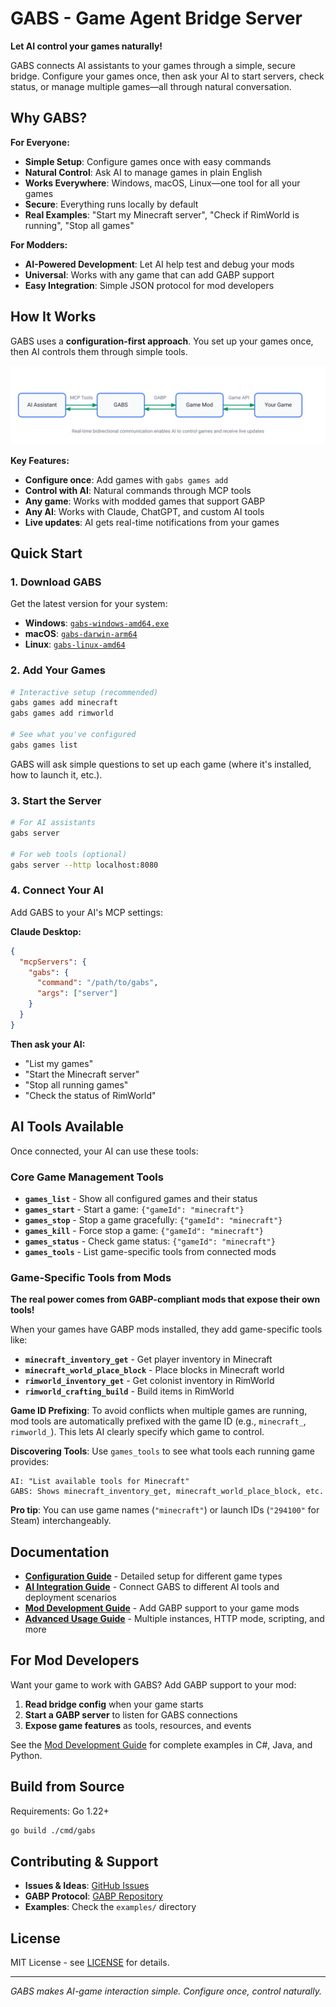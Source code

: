 # GABS - Game Agent Bridge Server

**Let AI control your games naturally!**

GABS connects AI assistants to your games through a simple, secure bridge. Configure your games once, then ask your AI to start servers, check status, or manage multiple games—all through natural conversation.

## Why GABS?

**For Everyone:**
- **Simple Setup**: Configure games once with easy commands
- **Natural Control**: Ask AI to manage games in plain English
- **Works Everywhere**: Windows, macOS, Linux—one tool for all your games
- **Secure**: Everything runs locally by default
- **Real Examples**: "Start my Minecraft server", "Check if RimWorld is running", "Stop all games"

**For Modders:**
- **AI-Powered Development**: Let AI help test and debug your mods
- **Universal**: Works with any game that can add GABP support
- **Easy Integration**: Simple JSON protocol for mod developers

## How It Works

GABS uses a **configuration-first approach**. You set up your games once, then AI controls them through simple tools.

![GABS Architecture](docs/architecture-flow.svg)

**Key Features:**
- **Configure once**: Add games with `gabs games add`
- **Control with AI**: Natural commands through MCP tools
- **Any game**: Works with modded games that support GABP
- **Any AI**: Works with Claude, ChatGPT, and custom AI tools
- **Live updates**: AI gets real-time notifications from your games

## Quick Start

### 1. Download GABS

Get the latest version for your system:
- **Windows**: [`gabs-windows-amd64.exe`](../../releases/latest)
- **macOS**: [`gabs-darwin-arm64`](../../releases/latest) 
- **Linux**: [`gabs-linux-amd64`](../../releases/latest)

### 2. Add Your Games

```bash
# Interactive setup (recommended)
gabs games add minecraft
gabs games add rimworld

# See what you've configured
gabs games list
```

GABS will ask simple questions to set up each game (where it's installed, how to launch it, etc.).

### 3. Start the Server

```bash
# For AI assistants
gabs server

# For web tools (optional)
gabs server --http localhost:8080
```

### 4. Connect Your AI

Add GABS to your AI's MCP settings:

**Claude Desktop:**
```json
{
  "mcpServers": {
    "gabs": {
      "command": "/path/to/gabs",
      "args": ["server"]
    }
  }
}
```

**Then ask your AI:**
- "List my games"
- "Start the Minecraft server"
- "Stop all running games"
- "Check the status of RimWorld"

## AI Tools Available

Once connected, your AI can use these tools:

### Core Game Management Tools
- **`games_list`** - Show all configured games and their status
- **`games_start`** - Start a game: `{"gameId": "minecraft"}`
- **`games_stop`** - Stop a game gracefully: `{"gameId": "minecraft"}`  
- **`games_kill`** - Force stop a game: `{"gameId": "minecraft"}`
- **`games_status`** - Check game status: `{"gameId": "minecraft"}`
- **`games_tools`** - List game-specific tools from connected mods

### Game-Specific Tools from Mods

**The real power comes from GABP-compliant mods that expose their own tools!**

When your games have GABP mods installed, they add game-specific tools like:
- **`minecraft_inventory_get`** - Get player inventory in Minecraft
- **`minecraft_world_place_block`** - Place blocks in Minecraft world  
- **`rimworld_inventory_get`** - Get colonist inventory in RimWorld
- **`rimworld_crafting_build`** - Build items in RimWorld

**Game ID Prefixing**: To avoid conflicts when multiple games are running, mod tools are automatically prefixed with the game ID (e.g., `minecraft_`, `rimworld_`). This lets AI clearly specify which game to control.

**Discovering Tools**: Use `games_tools` to see what tools each running game provides:
```
AI: "List available tools for Minecraft"
GABS: Shows minecraft_inventory_get, minecraft_world_place_block, etc.
```

**Pro tip**: You can use game names (`"minecraft"`) or launch IDs (`"294100"` for Steam) interchangeably.

## Documentation

- **[Configuration Guide](CONFIGURATION.md)** - Detailed setup for different game types
- **[AI Integration Guide](INTEGRATION.md)** - Connect GABS to different AI tools and deployment scenarios  
- **[Mod Development Guide](MOD_DEVELOPMENT.md)** - Add GABP support to your game mods
- **[Advanced Usage Guide](ADVANCED_USAGE.md)** - Multiple instances, HTTP mode, scripting, and more

## For Mod Developers

Want your game to work with GABS? Add GABP support to your mod:

1. **Read bridge config** when your game starts
2. **Start a GABP server** to listen for GABS connections  
3. **Expose game features** as tools, resources, and events

See the [Mod Development Guide](MOD_DEVELOPMENT.md) for complete examples in C#, Java, and Python.

## Build from Source

Requirements: Go 1.22+

```bash
go build ./cmd/gabs
```

## Contributing & Support

- **Issues & Ideas**: [GitHub Issues](../../issues)
- **GABP Protocol**: [GABP Repository](https://github.com/pardeike/GABP)
- **Examples**: Check the `examples/` directory

## License

MIT License - see [LICENSE](LICENSE) for details.

---

*GABS makes AI-game interaction simple. Configure once, control naturally.*

